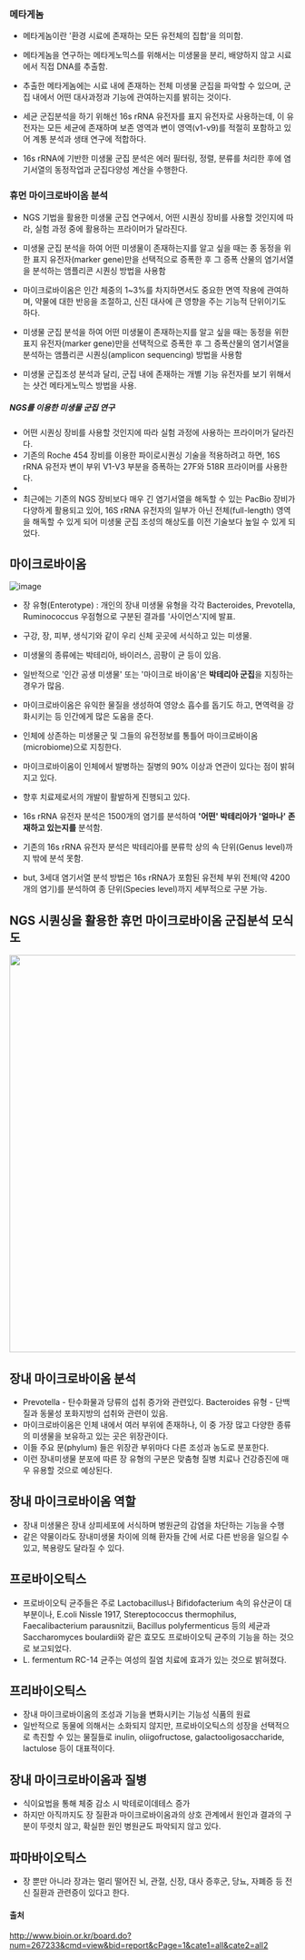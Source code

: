 ### 메타게놈

- 메타게놈이란 '환경 시료에 존재하는 모든 유전체의 집합'을 의미함.
- 메타게놈을 연구하는 메타게노믹스를 위해서는 미생물을 분리, 배양하지 않고 시료에서 직접 DNA를 추출함.
- 추출한 메타게놈에는 시료 내에 존재하는 전체 미생물 군집을 파악할 수 있으며, 군집 내에서 어떤 대사과정과 기능에 관여하는지를 밝히는 것이다.

- 세균 군집분석을 하기 위해선 16s rRNA 유전자를 표지 유전자로 사용하는데, 이 유전자는 모든 세균에 존재하며 보존 영역과 변이 영역(v1-v9)를 적절히 포함하고 있어 계통 분석과 생태 연구에 적합하다.
- 16s rRNA에 기반한 미생물 군집 분석은 에러 필터링, 정렬, 분류를 처리한 후에 염기서열의 동정작업과 군집다양성 계산을 수행한다. 

### 휴먼 마이크로바이옴 분석

- NGS 기법을 활용한 미생물 군집 연구에서, 어떤 시퀀싱 장비를 사용할 것인지에 따라, 실험 과정 중에 활용하는 프라이머가 달라진다.
- 미생물 군집 분석을 하여 어떤 미생물이 존재하는지를 알고 싶을 때는 종 동정을 위한 표지 유전자(marker gene)만을 선택적으로 증폭한 후 그 증폭 산물의 염기서열을 분석하는 앰플리콘 시퀀싱 방법을 사용함
- 마이크로바이옴은 인간 체중의 1~3%를 차지하면서도 중요한 면역 작용에 관여하며, 약물에 대한 반응을 조절하고, 신진 대사에 큰 영향을 주는 기능적 단위이기도 하다. 


- 미생물 군집 분석을 하여 어떤 미생물이 존재하는지를 알고 싶을 때는 동정을 위한 표지 유전자(marker gene)만을 선택적으로 증폭한 후 그 증폭산물의 염기서열을 분석하는 앰플리콘 시퀀싱(amplicon sequencing) 방법을 사용함 
- 미생물 군집조성 분석과 달리, 군집 내에 존재하는 개별 기능 유전자를 보기 위해서는 샷건 메타게노믹스 방법을 사용. 


##### NGS를 이용한 미생물 군집 연구
- 어떤 시퀀싱 장비를 사용할 것인지에 따라 실험 과정에 사용하는 프라이머가 달라진다.
- 기존의 Roche 454 장비를 이용한 파이로시퀀싱 기술을 적용하려고 하면, 16S rRNA 유전자 변이 부위 V1-V3 부분을 증폭하는 27F와 518R 프라이머를 사용한다.
- 
- 최근에는 기존의 NGS 장비보다 매우 긴 염기서열을 해독할 수 있는 PacBio 장비가 다양하게 활용되고 있어, 16S rRNA 유전자의 일부가 아닌 전체(full-length) 영역을 해독할 수 있게 되어 미생물 군집 조성의 해상도를 이전 기술보다 높일 수 있게 되었다. 

## 마이크로바이옴

![image](https://github.com/sandartchip/TIL/assets/15938354/d3194e61-c76f-4606-8b06-2c005817f303)

- 장 유형(Enterotype) : 개인의 장내 미생물 유형을 각각 Bacteroides, Prevotella, Ruminococcus 우점형으로 구분된 결과를 '사이언스'지에 발표. 
- 구강, 장, 피부, 생식기와 같이 우리 신체 곳곳에 서식하고 있는 미생물. 

- 미생물의 종류에는 박테리아, 바이러스, 곰팡이 균 등이 있음. 
- 일반적으로 '인간 공생 미생물' 또는 '마이크로 바이옴'은 **박테리아 군집**을 지칭하는 경우가 많음.

- 마이크로바이옴은 유익한 물질을 생성하여 영양소 흡수를 돕기도 하고, 면역력을 강화시키는 등 인간에게 많은 도움을 준다.

- 인체에 상존하는 미생물군 및 그들의 유전정보를 통틀어 마이크로바이옴(microbiome)으로 지칭한다.

- 마이크로바이옴이 인체에서 발병하는 질병의 90% 이상과 연관이 있다는 점이 밝혀지고 있다.
- 향후 치료제로서의 개발이 활발하게 진행되고 있다.

- 16s rRNA 유전자 분석은 1500개의 염기를 분석하여 **'어떤' 박테리아가 '얼마나' 존재하고 있는지를** 분석함. 
 
- 기존의 16s rRNA 유전자 분석은 박테리아를 분류학 상의 속 단위(Genus level)까지 밖에 분석 못함. 

- but, 3세대 염기서열 분석 방법은 16s rRNA가 포함된 유전체 부위 전체(약 4200개의 염기)를 분석하여 종 단위(Species level)까지 세부적으로 구분 가능.

## NGS 시퀀싱을 활용한 휴먼 마이크로바이옴 군집분석 모식도

<img src="https://github.com/sandartchip/TIL/assets/15938354/1888336d-6d77-4092-9959-f103d36a42df" width='700px'/>

## 장내 마이크로바이옴 분석 

- Prevotella - 탄수화물과 당류의 섭취 증가와 관련있다. Bacteroides 유형 - 단백질과 동물성 포화지방의 섭취와 관련이 있음.
- 마이크로바이옴은 인체 내에서 여러 부위에 존재하나, 이 중 가장 많고 다양한 종류의 미생물을 보유하고 있는 곳은 위장관이다.
- 이들 주요 문(phylum) 들은 위장관 부위마다 다른 조성과 농도로 분포한다.
- 이런 장내미생물 분포에 따른 장 유형의 구분은 맞춤형 질병 치료나 건강증진에 매우 유용할 것으로 예상된다.
  

## 장내 마이크로바이옴 역할

- 장내 미생물은 장내 상피세포에 서식하며 병원균의 감염을 차단하는 기능을 수행
- 같은 약물이라도 장내미생물 차이에 의해 환자들 간에 서로 다른 반응을 일으킬 수 있고, 복용량도 달라질 수 있다. 

## 프로바이오틱스
- 프로바이오틱 균주들은 주로 Lactobacillus나 Bifidofacterium 속의 유산균이 대부분이나, E.coli Nissle 1917, Stereptococcus thermophilus, Faecalibacterium parausnitzii, Bacillus polyfermenticus 등의 세균과 Saccharomyces boulardii와 같은 효모도 프로바이오틱 균주의 기능을 하는 것으로 보고되었다.
- L. fermentum RC-14 균주는 여성의 질염 치료에 효과가 있는 것으로 밝혀졌다.


## 프리바이오틱스 
- 장내 마이크로바이옴의 조성과 기능을 변화시키는 기능성 식품의 원료
- 일반적으로 동물에 의해서는 소화되지 않지만, 프로바이오틱스의 성장을 선택적으로 촉진할 수 있는 물질들로 inulin, oliigofructose, galactooligosaccharide, lactulose 등이 대표적이다. 


## 장내 마이크로바이옴과 질병 
- 식이요법을 통해 체중 감소 시 박테로이데테스 증가
- 하지만 아직까지도 장 질환과 마이크로바이옴과의 상호 관계에서 원인과 결과의 구분이 뚜렷치 않고, 확실한 원인 병원균도 파악되지 않고 있다.


## 파마바이오틱스
- 장 뿐만 아니라 장과는 멀리 떨어진 뇌, 관절, 신장, 대사 증후군, 당뇨, 자폐증 등 전신 질환과 관련증이 있다고 한다.



#### 출처
http://www.bioin.or.kr/board.do?num=267233&cmd=view&bid=report&cPage=1&cate1=all&cate2=all2
